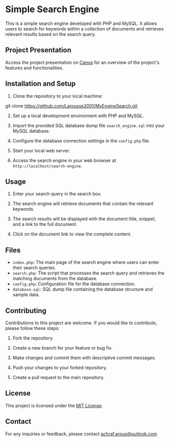 # Simple Search Engine

This is a simple search engine developed with PHP and MySQL. It allows users to search for keywords within a collection of documents and retrieves relevant results based on the search query.

## Project Presentation

Access the project presentation on [Canva](https://www.canva.com/design/DAE9furhM8g/vHPnPnDz6f34x5rq3xenig/view?utm_content=DAE9furhM8g&utm_campaign=designshare&utm_medium=link&utm_source=publishsharelink) for an overview of the project's features and functionalities.

## Installation and Setup

1. Clone the repository to your local machine:

git clone https://github.com/Larousse2001/MyEngineSearch.git

2. Set up a local development environment with PHP and MySQL.

3. Import the provided SQL database dump file `search_engine.sql` into your MySQL database.

4. Configure the database connection settings in the `config.php` file.

5. Start your local web server.

6. Access the search engine in your web browser at `http://localhost/search-engine`.

## Usage

1. Enter your search query in the search box.

2. The search engine will retrieve documents that contain the relevant keywords.

3. The search results will be displayed with the document title, snippet, and a link to the full document.

4. Click on the document link to view the complete content.

## Files

- `index.php`: The main page of the search engine where users can enter their search queries.
- `search.php`: The script that processes the search query and retrieves the matching documents from the database.
- `config.php`: Configuration file for the database connection.
- `database.sql`: SQL dump file containing the database structure and sample data.

## Contributing

Contributions to this project are welcome. If you would like to contribute, please follow these steps:

1. Fork the repository.

2. Create a new branch for your feature or bug fix.

3. Make changes and commit them with descriptive commit messages.

4. Push your changes to your forked repository.

5. Create a pull request to the main repository.

## License

This project is licensed under the [MIT License](LICENSE).

## Contact

For any inquiries or feedback, please contact achraf.arous@outlook.com
